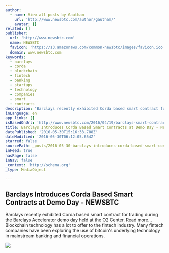 ```yaml
---
author:
  - name: View all posts by Gautham
    url: 'http://www.newsbtc.com/author/gautham/'
    avatar: {}
related: []
publisher:
  url: 'http://www.newsbtc.com'
  name: NEWSBTC
  favicon: 'https://s3.amazonaws.com/common-newsbtc/images/favicon.ico'
  domain: www.newsbtc.com
keywords:
  - barclays
  - corda
  - blockchain
  - fintech
  - banking
  - startups
  - technology
  - companies
  - smart
  - contracts
description: "Barclays recently exhibited Corda based smart contract for trading during the Barclays Accelerator demo day held at the O2 Center. Read more... Blockchain technology has a lot to offer to the fintech industry. Many fintech companies have been exploring the use of bitcoin's underlying technology in mainstream banking and financial operations."
inLanguage: en
app_links: []
isBasedOnUrl: 'http://www.newsbtc.com/2016/04/19/barclays-smart-contracts-at-demo-day/'
title: Barclays Introduces Corda Based Smart Contracts at Demo Day - NEWSBTC
datePublished: '2016-05-30T15:16:33.788Z'
dateModified: '2016-05-30T06:12:05.654Z'
starred: false
sourcePath: _posts/2016-05-30-barclays-introduces-corda-based-smart-contracts-at-demo-day.md
inFeed: true
hasPage: false
inNav: false
_context: 'http://schema.org'
_type: MediaObject

---
```

<article style=""><h1>Barclays Introduces Corda Based Smart Contracts at Demo Day - NEWSBTC</h1><p>Barclays recently exhibited Corda based smart contract for trading during the Barclays Accelerator demo day held at the O2 Center. Read more... Blockchain technology has a lot to offer to the fintech industry. Many fintech companies have been exploring the use of bitcoin's underlying technology in mainstream banking and financial operations.</p><img src="http://s3.amazonaws.com/main-newsbtc-images/2016/04/19182731/barclays_n.jpg" /></article>